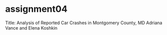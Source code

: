 # assignment04
Title: Analysis of Reported Car Crashes in Montgomery County, MD
Adriana Vance and Elena Koshkin










